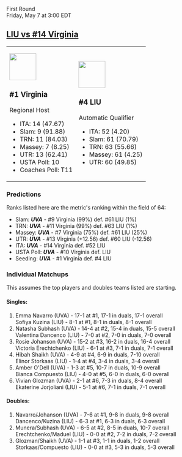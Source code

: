 First Round  
Friday, May 7 at 3:00 EDT
## [LIU vs #14 Virginia](https://www.ncaa.com/game/5833666) 

<table><tr><td>  

[<img src="https://www.ncaa.com/sites/default/files/images/logos/schools/l/long-island.70.png" width="70" height="70" />](../index.md)  

### #1 Virginia  

Regional Host  
- ITA: 14 (47.67)  
- Slam: 9 (91.88)  
- TRN: 11 (84.03)  
- Massey: 7 (8.25)  
- UTR: 13 (62.41)  
- USTA Poll: 10  
- Coaches Poll: T11  

</td><td>  

[<img src="https://www.ncaa.com/sites/default/files/images/logos/schools/l/long-island.70.png" width="70" height="70" />](../index.md)  

### #4 LIU  

Automatic Qualifier  
- ITA: 52 (4.20)  
- Slam: 61 (70.79)  
- TRN: 63 (55.66)  
- Massey: 61 (4.25)  
- UTR: 60 (49.85)  

</td></tr></table>  

### Predictions  

Ranks listed here are the metric's ranking within the field of 64:  
- Slam: ***UVA*** - #9 Virginia (99%) def. #61 LIU (1%)  
- TRN: ***UVA*** - #11 Virginia (99%) def. #63 LIU (1%)  
- Massey: ***UVA*** - #7 Virginia (75%) def. #61 LIU (25%)  
- UTR: ***UVA*** - #13 Virginia (+12.56) def. #60 LIU (-12.56)  
- ITA: ***UVA*** - #14 Virginia def. #52 LIU  
- USTA Poll: ***UVA*** - #10 Virginia def. LIU  
- Seeding: ***UVA*** - #1 Virginia def. #4 LIU  

### Individual Matchups  

This assumes the top players and doubles teams listed are starting.  

#### Singles:  
1. Emma Navarro (UVA) - 17-1 at #1, 17-1 in duals, 17-1 overall  
   Sofiya Kuzina (LIU) - 8-1 at #1, 8-1 in duals, 8-1 overall
2. Natasha Subhash (UVA) - 14-4 at #2, 15-4 in duals, 15-5 overall  
   Valentina Dancenco (LIU) - 7-0 at #2, 7-0 in duals, 7-0 overall
3. Rosie Johanson (UVA) - 15-2 at #3, 16-2 in duals, 16-4 overall  
   Victoria Erechtchenko (LIU) - 6-1 at #3, 7-1 in duals, 7-1 overall
4. Hibah Shaikh (UVA) - 4-9 at #4, 6-9 in duals, 7-10 overall  
   Elinor Storkaas (LIU) - 1-4 at #4, 3-4 in duals, 3-4 overall
5. Amber O'Dell (UVA) - 1-3 at #5, 10-7 in duals, 10-9 overall  
   Bianca Compuesto (LIU) - 4-0 at #5, 6-0 in duals, 6-0 overall
6. Vivian Glozman (UVA) - 2-1 at #6, 7-3 in duals, 8-4 overall  
   Ekaterine Jorjoliani (LIU) - 5-1 at #6, 7-1 in duals, 7-1 overall

#### Doubles:  
1. Navarro/Johanson (UVA) - 7-6 at #1, 9-8 in duals, 9-8 overall  
   Dancenco/Kuzina (LIU) - 6-3 at #1, 6-3 in duals, 6-3 overall
2. Munera/Subhash (UVA) - 6-5 at #2, 8-5 in duals, 10-7 overall  
   Erechtchenko/Maduel (LIU) - 0-0 at #2, 7-2 in duals, 7-2 overall
3. Glozman/Shaikh (UVA) - 1-1 at #3, 1-1 in duals, 1-2 overall  
   Storkaas/Compuesto (LIU) - 0-0 at #3, 5-3 in duals, 5-3 overall